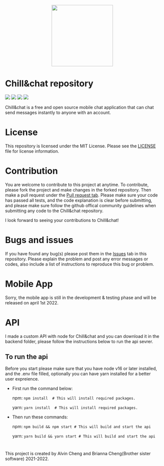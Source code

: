<p align="center"how><img src="https://github.com/Chill-and-chat/Chill-and-chat/blob/react-native-migration/logo.svg/" style="width:200px;"/></p>

# Chill&chat repository 
![](https://img.shields.io/github/repo-size/Chill-and-chat/Chill-chat) ![](https://img.shields.io/github/v/release/Chill-and-chat/Chill-chat) ![](https://img.shields.io/github/issues-pr-closed/chill-and-chat/chill-chat) ![](https://img.shields.io/github/issues-pr-raw/chill-and-chat/chill-chat)


Chill&chat is a free and open source mobile chat application that can chat send messages instantly to anyone with an account.

# License

This repository is licensed under the MIT License. Please see the [LICENSE](https://github.com/Chill-and-chat/Chill-chat/blob/master/LICENSE) file for license information.

# Contribution

You are welcome to contribute to this project at anytime. To contribute, please fork the project and make changes in the forked repository. Then make a pull request under the [Pull request tab](https://github.com/Chill-and-chat/Chill-chat/pulls). Please make sure your code has passed all tests, and the code explanation is clear before submitting, and please make sure follow the github offical community guidelines when submitting any code to the Chill&chat repository.


I look forward to seeing your contributions to Chill&chat!

# Bugs and issues

If you have found any bug(s) please post them in the [Issues](https://github.com/Chill-and-chat/Chill-chat/issues) tab in this repository. Please explain the problem and post any error messages or codes, also include a list of instructions to reproduce this bug or problem.

# Mobile App
Sorry, the mobile app is still in the development & testing phase and will be released on april 1st 2022.

# API
I made a custom API with node for Chill&chat and you can download it in the backend folder, please follow the instructions below to run the api sevrer.

## To run the api
Before you start please make sure that you have node v16 or later installed, and the .env file filled, optionally you can have yarn installed for a better user expreience.


- First run the command below:

  npm:
  ``` npm install  # This will install required packages. ```
  
  yarn:
  ``` yarn install  # This will install required packages. ```
- Then run these commands:

  npm:
  ``` npm build && npm start # This will build and start the api ```
  
  yarn:
    ``` yarn build && yarn start # This will build and start the api ```

#
This project is created by Alvin Cheng and Brianna Cheng(Brother sister software) 2021-2022.

